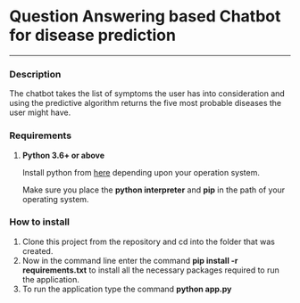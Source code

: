 <h1>Question Answering based Chatbot for disease prediction</h1>
<hr>
<h3>Description</h3>
<p>
The chatbot takes the list of symptoms the user has into consideration and using the predictive algorithm returns the five most probable diseases the user might have.
</p>
<h3>
Requirements
</h3>
<ol>
<li>
<b>Python 3.6+ or above</b>
<p>Install python from <a href="https://www.python.org/downloads/">here</a> depending upon your operation system.</p>
<p>Make sure you place the <strong>python interpreter</strong> and <strong>pip</strong> in the path of your operating system.</p>
</li>
</ol>
<h3>How to install</h3>
<ol>
<li>
Clone this project from the repository and cd into the folder that was created.
</li>
<li>
Now in the command line enter the command <strong>pip install -r requirements.txt</strong> to install all the necessary packages required to run the application.
</li>
<li>
To run the application type the command <strong>python app.py</strong>
</li>
</ol>
